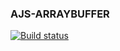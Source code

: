 ### AJS-ARRAYBUFFER

[![Build status](https://ci.appveyor.com/api/projects/status/ggq89qiaihi68m8l?svg=true)](https://ci.appveyor.com/project/theart84/ajs-arraybuffer)